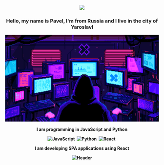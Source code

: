 <div id="header" align="center">
  <img src="https://media1.giphy.com/media/KzJkzjggfGN5Py6nkT/giphy.gif?cid=ecf05e47ol21aao3c6rof3k2cl2xder2sfj2aju2xzoycjx0&rid=giphy.gif&ct=s"            width="100"/>
</div>

<h3 align="center">Hello, my name is Pavel, I'm from Russia and I live in the city of Yaroslavl</h3>

<div id="header" align="center">
  <img src="https://github.com/xxittacion/xxittacion/blob/main/assets/Header.gif"
    alt="Header" width="600"/>
</div>

<p align="center">
  <b>I am programming in JavaScript and Python<b/>
</p>

<div align="center">
  <img src="https://media0.giphy.com/media/ln7z2eWriiQAllfVcn/giphy.gif?cid=ecf05e479t624vycs207vzmgp0j7prv56lp0b27a24vljdiv&rid=giphy.gif&ct=s"            title="JavaScript" alt="JavaScript" width="50"/>&nbsp;
  <img src="https://media4.giphy.com/media/LMt9638dO8dftAjtco/giphy.gif?cid=ecf05e47gjc1rqj8phcet8zr7mei1clxcopxb1a5b3hc10e3&rid=giphy.gif&ct=s"            title="Python" alt="Python" width="50"/>&nbsp;
  <img src="https://media3.giphy.com/media/eNAsjO55tPbgaor7ma/giphy.gif?cid=ecf05e479t624vycs207vzmgp0j7prv56lp0b27a24vljdiv&rid=giphy.gif&ct=s"            title="React" alt="React" width="50"/>&nbsp;
</div>

<!-- <div align="center">
  <img src="https://github.com/devicons/devicon/blob/master/icons/javascript/javascript-original.svg" title="JavaScript" alt="JavaScript" width="40"      height="40"/>&nbsp;
    <img src="https://github.com/devicons/devicon/blob/master/icons/python/python-original.svg" title="Python" alt="Python" width="40"      height="40"/>&nbsp;
  <img src="https://github.com/devicons/devicon/blob/master/icons/react/react-original.svg" title="React" alt="React" width="40"                height="40"/>&nbsp;
</div> -->

<p align="center">
  <b>I am developing SPA applications using React<b/>
</p>

<div id="header" align="center">
  <img src="https://media0.giphy.com/media/c5LfZJAwLQxXNKsJ9J/giphy.gif"
    alt="Header" width="200"/>
</div>
